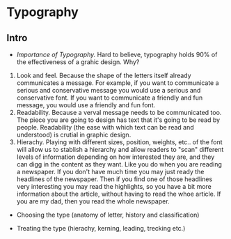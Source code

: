 
# Typography 

## Intro

- *Importance of Typography.* Hard to believe, typography holds 90% of the effectiveness of a grahic design. Why? 
1. Look and feel. Because the shape of the letters itself already communicates a message. For example, if you want to communicate a serious and conservative message you would use a serious and conservative font. If you want to communicate a friendly and fun message, you would use a friendly and fun font. 
2. Readability. Because a verval message needs to be communicated too. The piece you are going to design has text that it's going to be read by people. Readability (the ease with which text can be read and understood) is crutial in graphic design.  
3. Hierachy. Playing with different sizes, position, weights, etc.. of the font will allow us to stablish a hierarchy and allow readers to "scan" different levels of information depending on how interested they are, and they can digg in the content as they want. Like you do when you are reading a newspaper. If you don't have much time you may just ready the headlines of the newspaper. Then if you find one of those headlines very interesting you may read the highlights, so you have a bit more information about the article, without having to read the whoe article. If you are my dad, then you read the whole newspaper.  

- Choosing the type (anatomy of letter, history and classification)

- Treating the type (hierachy, kerning, leading, trecking etc.)


